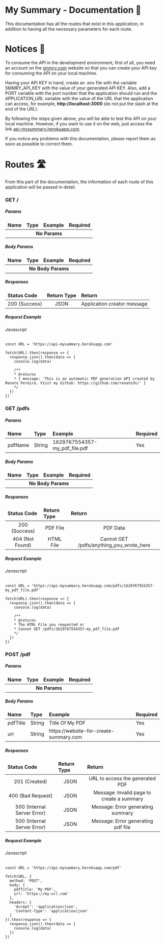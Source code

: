 # My Summary - Documentation 📝

This documentation has all the routes that exist in this application, in addition to having all the necessary parameters for each route.

# Notices 📰

To consume the API in the development environment, first of all, you need an account on the [smmry.com](https://smmry.com) website so that you can create your API key for consuming the API on your local machine.

Having your API KEY in hand, create an .env file with the variable SMMRY_API_KEY with the value of your generated API KEY. Also, add a PORT variable with the port number that the application should run and the APPLICATION_URL variable with the value of the URL that the application can access, for example, **http://localhost:3000** (do not put the slash at the end of the URL).

By following the steps given above, you will be able to test this API on your local machine. However, if you want to use it on the web, just access the link [api-mysummary.herokuapp.com](https://api-mysummary.herokuapp.com).

If you notice any problems with this documentation, please report them as soon as possible to correct them.

# Routes 🛣


From this part of the documentation, the information of each route of this application will be passed in detail.

### GET /

##### Params
<table>
  <thead>
    <tr>
      <td>
        <b>Name</b>
      </td>
      <td>
        <b>Type</b>
      </td>
      <td>
        <b>Example</b>
      </td>
      <td>
        <b>Required</b>
      </td>
    </tr>
  </thead>

  <tbody>
    <tr>
      <td colspan="4" style="text-align: center">
        <b>No Params</b>
      </td>
    </tr>
  </tbody>
</table>

##### Body Params
<table>
  <thead>
    <tr>
      <td>
        <b>Name</b>
      </td>
      <td>
        <b>Type</b>
      </td>
      <td>
        <b>Example</b>
      </td>
      <td>
        <b>Required</b>
      </td>
    </tr>
  </thead>

  <tbody>
    <tr>
      <td colspan="4" style="text-align: center">
        <b>No Body Params</b>
      </td>
    </tr>
  </tbody>
</table>

##### Responses
<table>
  <thead>
    <tr>
      <td>
        <b>Status Code</b>
      </td>
      <td>
        <b>Return Type</b>
      </td>
      <td>
        <b>Return</b>
      </td>
    </tr>
  </thead>

  <tbody>
    <tr>
      <td style="text-align: center">
        200 (Success)
      </td>
      <td style="text-align: center">
        JSON
      </td>
      <td style="text-align: center">
        Application creator message
      </td>
    </tr>
  </tbody>
</table>

##### Request Example

###### Javascript

```
const URL = 'https://api-mysummary.herokuapp.com'

fetch(URL).then(response => {
  response.json().then(data => {
    console.log(data)

    /**
    * @returns
    * { message: 'This is an automatic PDF generation API created by Renato Pereira. Visit my Github: https://github.com/renato3x/' }
    */
  })
})

```

### GET /pdfs

##### Params
<table>
  <thead>
    <tr>
      <td>
        <b>Name</b>
      </td>
      <td>
        <b>Type</b>
      </td>
      <td>
        <b>Example</b>
      </td>
      <td>
        <b>Required</b>
      </td>
    </tr>
  </thead>

  <tbody>
    <tr>
      <td>
        pdfName
      </td>
      <td>
        String
      </td>
      <td>
        1629767554357-my_pdf_file.pdf
      </td>
      <td>
        Yes
      </td>
    </tr>
  </tbody>
</table>

##### Body Params
<table>
  <thead>
    <tr>
      <td>
        <b>Name</b>
      </td>
      <td>
        <b>Type</b>
      </td>
      <td>
        <b>Example</b>
      </td>
      <td>
        <b>Required</b>
      </td>
    </tr>
  </thead>

  <tbody>
    <tr>
      <td colspan="4" style="text-align: center">
        <b>No Body Params</b>
      </td>
    </tr>
  </tbody>
</table>

##### Responses
<table>
  <thead>
    <tr>
      <td>
        <b>Status Code</b>
      </td>
      <td>
        <b>Return Type</b>
      </td>
      <td>
        <b>Return</b>
      </td>
    </tr>
  </thead>

  <tbody>
    <tr>
      <td style="text-align: center">
        200 (Success)
      </td>
      <td style="text-align: center">
        PDF File
      </td>
      <td style="text-align: center">
        PDF Data
      </td>
    </tr>
    <tr>
      <td style="text-align: center">
        404 (Not Found)
      </td>
      <td style="text-align: center">
        HTML File
      </td>
      <td style="text-align: center">
        Cannot GET /pdfs/anything_you_wrote_here
      </td>
    </tr>
  </tbody>
</table>

##### Request Example

###### Javascript

```
const URL = 'https://api-mysummary.herokuapp.com/pdfs/1629767554357-my_pdf_file.pdf'

fetch(URL).then(response => {
  response.json().then(data => {
    console.log(data)

    /**
    * @returns
    * The HTML File you requested or
    * Cannot GET /pdfs/1629767554357-my_pdf_file.pdf
    */
  })
})

```

### POST /pdf

##### Params
<table>
  <thead>
    <tr>
      <td>
        <b>Name</b>
      </td>
      <td>
        <b>Type</b>
      </td>
      <td>
        <b>Example</b>
      </td>
      <td>
        <b>Required</b>
      </td>
    </tr>
  </thead>

  <tbody>
    <tr>
      <td colspan="4" style="text-align: center">
        <b>No Params</b>
      </td>
    </tr>
  </tbody>
</table>

##### Body Params
<table>
  <thead>
    <tr>
      <td>
        <b>Name</b>
      </td>
      <td>
        <b>Type</b>
      </td>
      <td>
        <b>Example</b>
      </td>
      <td>
        <b>Required</b>
      </td>
    </tr>
  </thead>

  <tbody>
    <tr>
      <td>
        pdfTitle
      </td>
      <td>
        String
      </td>
      <td>
        Title Of My PDF
      </td>
      <td>
        Yes
      </td>
    </tr>
    <tr>
      <td>
        url
      </td>
      <td>
        String
      </td>
      <td>
        https://website-for-create-summary.com
      </td>
      <td>
        Yes
      </td>
    </tr>
  </tbody>
</table>

##### Responses
<table>
  <thead>
    <tr>
      <td>
        <b>Status Code</b>
      </td>
      <td>
        <b>Return Type</b>
      </td>
      <td>
        <b>Return</b>
      </td>
    </tr>
  </thead>

  <tbody>
    <tr>
      <td style="text-align: center">
        201 (Created)
      </td>
      <td style="text-align: center">
        JSON
      </td>
      <td style="text-align: center">
        URL to access the generated PDF
      </td>
    </tr>
    <tr>
      <td style="text-align: center">
        400 (Bad Request)
      </td>
      <td style="text-align: center">
        JSON
      </td>
      <td style="text-align: center">
        Message: Invalid page to create a summary
      </td>
    </tr>
    <tr>
      <td style="text-align: center">
        500 (Internal Server Error)
      </td>
      <td style="text-align: center">
        JSON
      </td>
      <td style="text-align: center">
        Message: Error generating summary
      </td>
    </tr>
    <tr>
      <td style="text-align: center">
        500 (Internal Server Error)
      </td>
      <td style="text-align: center">
        JSON
      </td>
      <td style="text-align: center">
        Message: Error generating pdf file
      </td>
    </tr>
  </tbody>
</table>

##### Request Example

###### Javascript

```
const URL = 'https://api-mysummary.herokuapp.com/pdf'

fetch(URL, {
  method: 'POST',
  body: {
    pdfTitle: 'My PDF',
    url: 'https://my-url.com'
  },
  headers: {
    'Accept': 'application/json',
    'Content-Type': 'application/json'
  }
}).then(response => {
  response.json().then(data => {
    console.log(data)
  })
})

```